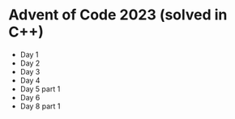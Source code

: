 # Advent of Code 2023 (solved in C++)
- Day 1
- Day 2
- Day 3
- Day 4
- Day 5 part 1
- Day 6
- Day 8 part 1
